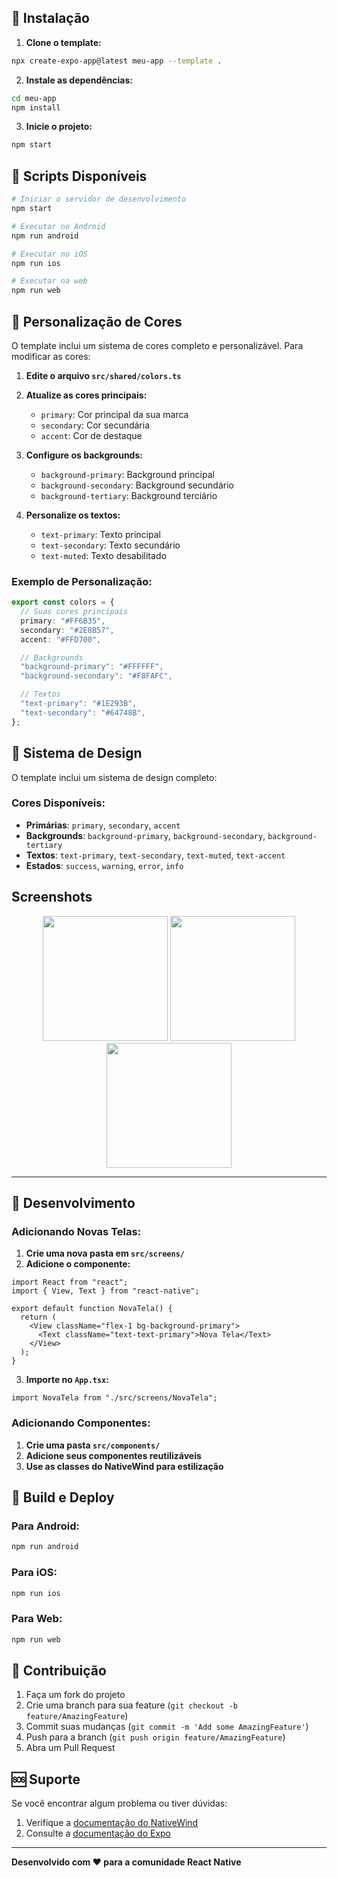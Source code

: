 ## 🚀 Instalação

1. **Clone o template:**

```bash
npx create-expo-app@latest meu-app --template .
```

2. **Instale as dependências:**

```bash
cd meu-app
npm install
```

3. **Inicie o projeto:**

```bash
npm start
```

## 📱 Scripts Disponíveis

```bash
# Iniciar o servidor de desenvolvimento
npm start

# Executar no Android
npm run android

# Executar no iOS
npm run ios

# Executar na web
npm run web
```

## 🎨 Personalização de Cores

O template inclui um sistema de cores completo e personalizável. Para modificar as cores:

1. **Edite o arquivo `src/shared/colors.ts`**
2. **Atualize as cores principais:**
   - `primary`: Cor principal da sua marca
   - `secondary`: Cor secundária
   - `accent`: Cor de destaque

3. **Configure os backgrounds:**
   - `background-primary`: Background principal
   - `background-secondary`: Background secundário
   - `background-tertiary`: Background terciário

4. **Personalize os textos:**
   - `text-primary`: Texto principal
   - `text-secondary`: Texto secundário
   - `text-muted`: Texto desabilitado

### Exemplo de Personalização:

```typescript
export const colors = {
  // Suas cores principais
  primary: "#FF6B35",
  secondary: "#2E8B57",
  accent: "#FFD700",

  // Backgrounds
  "background-primary": "#FFFFFF",
  "background-secondary": "#F8FAFC",

  // Textos
  "text-primary": "#1E293B",
  "text-secondary": "#64748B",
};
```

## 🎨 Sistema de Design

O template inclui um sistema de design completo:

### Cores Disponíveis:

- **Primárias**: `primary`, `secondary`, `accent`
- **Backgrounds**: `background-primary`, `background-secondary`, `background-tertiary`
- **Textos**: `text-primary`, `text-secondary`, `text-muted`, `text-accent`
- **Estados**: `success`, `warning`, `error`, `info`

## **Screenshots**

<div align="center">
  <img src="https://i.ibb.co/DPjjZQXk/Simulator-Screenshot-i-Phone-16-Plus-2025-07-29-at-19-20-50.png" width="200px" />
  <img src="https://i.ibb.co/Xxj08XmJ/Simulator-Screenshot-i-Phone-16-Plus-2025-07-29-at-19-20-57.png" width="200px" />
  <img src="https://i.ibb.co/y9TBLkJ/Simulator-Screenshot-i-Phone-16-Plus-2025-07-29-at-19-21-00-2.png" width="200px" />
</div>

---

## 📱 Desenvolvimento

### Adicionando Novas Telas:

1. **Crie uma nova pasta em `src/screens/`**
2. **Adicione o componente:**

```tsx
import React from "react";
import { View, Text } from "react-native";

export default function NovaTela() {
  return (
    <View className="flex-1 bg-background-primary">
      <Text className="text-text-primary">Nova Tela</Text>
    </View>
  );
}
```

3. **Importe no `App.tsx`:**

```tsx
import NovaTela from "./src/screens/NovaTela";
```

### Adicionando Componentes:

1. **Crie uma pasta `src/components/`**
2. **Adicione seus componentes reutilizáveis**
3. **Use as classes do NativeWind para estilização**

## 🚀 Build e Deploy

### Para Android:

```bash
npm run android
```

### Para iOS:

```bash
npm run ios
```

### Para Web:

```bash
npm run web
```

## 🤝 Contribuição

1. Faça um fork do projeto
2. Crie uma branch para sua feature (`git checkout -b feature/AmazingFeature`)
3. Commit suas mudanças (`git commit -m 'Add some AmazingFeature'`)
4. Push para a branch (`git push origin feature/AmazingFeature`)
5. Abra um Pull Request


## 🆘 Suporte

Se você encontrar algum problema ou tiver dúvidas:

1. Verifique a [documentação do NativeWind](https://www.nativewind.dev)
2. Consulte a [documentação do Expo](https://docs.expo.dev)

---

**Desenvolvido com ❤️ para a comunidade React Native**
